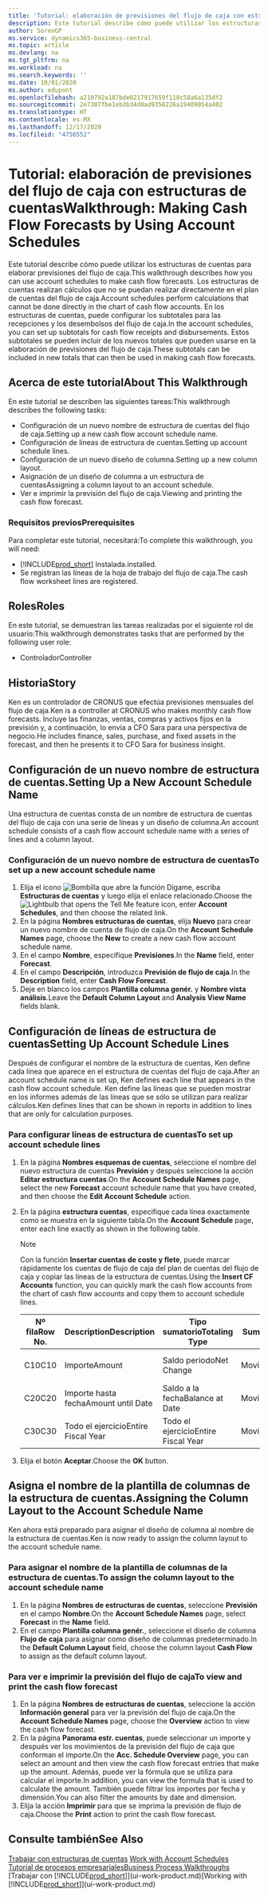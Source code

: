 ```yaml
---
title: 'Tutorial: elaboración de previsiones del flujo de caja con estructuras de cuentas | Documentos de Microsoft'
description: Este tutorial describe cómo puede utilizar los estructuras de cuentas para elaborar previsiones del flujo de caja. Los estructuras de cuentas realizan cálculos que no se puedan realizar directamente en el plan de cuentas del flujo de caja. En los estructuras de cuentas, puede configurar los subtotales para las recepciones y los desembolsos del flujo de caja. Estos subtotales se pueden incluir de los nuevos totales que pueden usarse en la elaboración de previsiones del flujo de caja.
author: SorenGP
ms.service: dynamics365-business-central
ms.topic: article
ms.devlang: na
ms.tgt_pltfrm: na
ms.workload: na
ms.search.keywords: ''
ms.date: 10/01/2020
ms.author: edupont
ms.openlocfilehash: a210792a187bde0217917659f118c58a6a135df2
ms.sourcegitcommit: 2e7307fbe1eb3b34d0ad9356226a19409054a402
ms.translationtype: HT
ms.contentlocale: es-MX
ms.lasthandoff: 12/17/2020
ms.locfileid: "4756552"
---
```

# <a name="walkthrough-making-cash-flow-forecasts-by-using-account-schedules"></a><span data-ttu-id="61433-106">Tutorial: elaboración de previsiones del flujo de caja con estructuras de cuentas</span><span class="sxs-lookup"><span data-stu-id="61433-106">Walkthrough: Making Cash Flow Forecasts by Using Account Schedules</span></span>
<span data-ttu-id="61433-107">Este tutorial describe cómo puede utilizar los estructuras de cuentas para elaborar previsiones del flujo de caja.</span><span class="sxs-lookup"><span data-stu-id="61433-107">This walkthrough describes how you can use account schedules to make cash flow forecasts.</span></span> <span data-ttu-id="61433-108">Los estructuras de cuentas realizan cálculos que no se puedan realizar directamente en el plan de cuentas del flujo de caja.</span><span class="sxs-lookup"><span data-stu-id="61433-108">Account schedules perform calculations that cannot be done directly in the chart of cash flow accounts.</span></span> <span data-ttu-id="61433-109">En los estructuras de cuentas, puede configurar los subtotales para las recepciones y los desembolsos del flujo de caja.</span><span class="sxs-lookup"><span data-stu-id="61433-109">In the account schedules, you can set up subtotals for cash flow receipts and disbursements.</span></span> <span data-ttu-id="61433-110">Estos subtotales se pueden incluir de los nuevos totales que pueden usarse en la elaboración de previsiones del flujo de caja.</span><span class="sxs-lookup"><span data-stu-id="61433-110">These subtotals can be included in new totals that can then be used in making cash flow forecasts.</span></span>  

## <a name="about-this-walkthrough"></a><span data-ttu-id="61433-111">Acerca de este tutorial</span><span class="sxs-lookup"><span data-stu-id="61433-111">About This Walkthrough</span></span>  
<span data-ttu-id="61433-112">En este tutorial se describen las siguientes tareas:</span><span class="sxs-lookup"><span data-stu-id="61433-112">This walkthrough describes the following tasks:</span></span>  

- <span data-ttu-id="61433-113">Configuración de un nuevo nombre de estructura de cuentas del flujo de caja.</span><span class="sxs-lookup"><span data-stu-id="61433-113">Setting up a new cash flow account schedule name.</span></span>  
- <span data-ttu-id="61433-114">Configuración de líneas de estructura de cuentas.</span><span class="sxs-lookup"><span data-stu-id="61433-114">Setting up account schedule lines.</span></span>  
- <span data-ttu-id="61433-115">Configuración de un nuevo diseño de columna.</span><span class="sxs-lookup"><span data-stu-id="61433-115">Setting up a new column layout.</span></span>  
- <span data-ttu-id="61433-116">Asignación de un diseño de columna a un estructura de cuentas</span><span class="sxs-lookup"><span data-stu-id="61433-116">Assigning a column layout to an account schedule.</span></span>  
- <span data-ttu-id="61433-117">Ver e imprimir la previsión del flujo de caja.</span><span class="sxs-lookup"><span data-stu-id="61433-117">Viewing and printing the cash flow forecast.</span></span>  

### <a name="prerequisites"></a><span data-ttu-id="61433-118">Requisitos previos</span><span class="sxs-lookup"><span data-stu-id="61433-118">Prerequisites</span></span>  
<span data-ttu-id="61433-119">Para completar este tutorial, necesitará:</span><span class="sxs-lookup"><span data-stu-id="61433-119">To complete this walkthrough, you will need:</span></span>  

- [!INCLUDE[prod_short](includes/prod_short.md)] <span data-ttu-id="61433-120">Instalada.</span><span class="sxs-lookup"><span data-stu-id="61433-120">installed.</span></span>  
- <span data-ttu-id="61433-121">Se registran las líneas de la hoja de trabajo del flujo de caja.</span><span class="sxs-lookup"><span data-stu-id="61433-121">The cash flow worksheet lines are registered.</span></span>  

## <a name="roles"></a><span data-ttu-id="61433-122">Roles</span><span class="sxs-lookup"><span data-stu-id="61433-122">Roles</span></span>  
<span data-ttu-id="61433-123">En este tutorial, se demuestran las tareas realizadas por el siguiente rol de usuario:</span><span class="sxs-lookup"><span data-stu-id="61433-123">This walkthrough demonstrates tasks that are performed by the following user role:</span></span>  

- <span data-ttu-id="61433-124">Controlador</span><span class="sxs-lookup"><span data-stu-id="61433-124">Controller</span></span>  

## <a name="story"></a><span data-ttu-id="61433-125">Historia</span><span class="sxs-lookup"><span data-stu-id="61433-125">Story</span></span>  
<span data-ttu-id="61433-126">Ken es un controlador de CRONUS que efectúa previsiones mensuales del flujo de caja.</span><span class="sxs-lookup"><span data-stu-id="61433-126">Ken is a controller at CRONUS who makes monthly cash flow forecasts.</span></span> <span data-ttu-id="61433-127">Incluye las finanzas, ventas, compras y activos fijos en la previsión y, a continuación, lo envía a CFO Sara para una perspectiva de negocio.</span><span class="sxs-lookup"><span data-stu-id="61433-127">He includes finance, sales, purchase, and fixed assets in the forecast, and then he presents it to CFO Sara for business insight.</span></span>  

## <a name="setting-up-a-new-account-schedule-name"></a><span data-ttu-id="61433-128">Configuración de un nuevo nombre de estructura de cuentas.</span><span class="sxs-lookup"><span data-stu-id="61433-128">Setting Up a New Account Schedule Name</span></span>  
<span data-ttu-id="61433-129">Una estructura de cuentas consta de un nombre de estructura de cuentas del flujo de caja con una serie de líneas y un diseño de columna.</span><span class="sxs-lookup"><span data-stu-id="61433-129">An account schedule consists of a cash flow account schedule name with a series of lines and a column layout.</span></span>  

### <a name="to-set-up-a-new-account-schedule-name"></a><span data-ttu-id="61433-130">Configuración de un nuevo nombre de estructura de cuentas</span><span class="sxs-lookup"><span data-stu-id="61433-130">To set up a new account schedule name</span></span>  

1.  <span data-ttu-id="61433-131">Elija el icono ![Bombilla que abre la función Dígame](media/ui-search/search_small.png "Dígame qué desea hacer"), escriba **Estructuras de cuentas** y luego elija el enlace relacionado.</span><span class="sxs-lookup"><span data-stu-id="61433-131">Choose the ![Lightbulb that opens the Tell Me feature](media/ui-search/search_small.png "Tell me what you want to do") icon, enter **Account Schedules**, and then choose the related link.</span></span>  
2.  <span data-ttu-id="61433-132">En la página **Nombres estructuras de cuentas**, elija **Nuevo** para crear un nuevo nombre de cuenta de flujo de caja.</span><span class="sxs-lookup"><span data-stu-id="61433-132">On the **Account Schedule Names** page, choose the **New** to create a new cash flow account schedule name.</span></span>  
3.  <span data-ttu-id="61433-133">En el campo **Nombre**, especifique **Previsiones**.</span><span class="sxs-lookup"><span data-stu-id="61433-133">In the **Name** field, enter **Forecast**.</span></span>  
4.  <span data-ttu-id="61433-134">En el campo **Descripción**, introduzca **Previsión de flujo de caja**.</span><span class="sxs-lookup"><span data-stu-id="61433-134">In the **Description** field, enter **Cash Flow Forecast**.</span></span>  
5.  <span data-ttu-id="61433-135">Deje en blanco los campos **Plantilla columna genér.** y **Nombre vista análisis**.</span><span class="sxs-lookup"><span data-stu-id="61433-135">Leave the **Default Column Layout** and **Analysis View Name** fields blank.</span></span>  

## <a name="setting-up-account-schedule-lines"></a><span data-ttu-id="61433-136">Configuración de líneas de estructura de cuentas</span><span class="sxs-lookup"><span data-stu-id="61433-136">Setting Up Account Schedule Lines</span></span>  
<span data-ttu-id="61433-137">Después de configurar el nombre de la estructura de cuentas, Ken define cada línea que aparece en el estructura de cuentas del flujo de caja.</span><span class="sxs-lookup"><span data-stu-id="61433-137">After an account schedule name is set up, Ken defines each line that appears in the cash flow account schedule.</span></span> <span data-ttu-id="61433-138">Ken define las líneas que se pueden mostrar en los informes además de las líneas que se sólo se utilizan para realizar cálculos.</span><span class="sxs-lookup"><span data-stu-id="61433-138">Ken defines lines that can be shown in reports in addition to lines that are only for calculation purposes.</span></span>  

### <a name="to-set-up-account-schedule-lines"></a><span data-ttu-id="61433-139">Para configurar líneas de estructura de cuentas</span><span class="sxs-lookup"><span data-stu-id="61433-139">To set up account schedule lines</span></span>  

1.  <span data-ttu-id="61433-140">En la página **Nombres esquemas de cuentas**, seleccione el nombre del nuevo estructura de cuentas **Previsión** y después seleccione la acción **Editar estructura cuentas**.</span><span class="sxs-lookup"><span data-stu-id="61433-140">On the **Account Schedule Names** page, select the new **Forecast** account schedule name that you have created, and then choose the **Edit Account Schedule** action.</span></span>  
2.  <span data-ttu-id="61433-141">En la página **estructura cuentas**, especifique cada línea exactamente como se muestra en la siguiente tabla.</span><span class="sxs-lookup"><span data-stu-id="61433-141">On the **Account Schedule** page, enter each line exactly as shown in the following table.</span></span>  

    > [!NOTE]  
    >  <span data-ttu-id="61433-142">Con la función **Insertar cuentas de coste y flete**, puede marcar rápidamente los cuentas de flujo de caja del plan de cuentas del flujo de caja y copiar las líneas de la estructura de cuentas.</span><span class="sxs-lookup"><span data-stu-id="61433-142">Using the **Insert CF Accounts** function, you can quickly mark the cash flow accounts from the chart of cash flow accounts and copy them to account schedule lines.</span></span>  

    |<span data-ttu-id="61433-143">Nº fila</span><span class="sxs-lookup"><span data-stu-id="61433-143">Row No.</span></span>|<span data-ttu-id="61433-144">Description</span><span class="sxs-lookup"><span data-stu-id="61433-144">Description</span></span>|<span data-ttu-id="61433-145">Tipo sumatorio</span><span class="sxs-lookup"><span data-stu-id="61433-145">Totaling Type</span></span>|<span data-ttu-id="61433-146">Sumatorio</span><span class="sxs-lookup"><span data-stu-id="61433-146">Totaling</span></span>|<span data-ttu-id="61433-147">Tipo fila</span><span class="sxs-lookup"><span data-stu-id="61433-147">Row Type</span></span>|<span data-ttu-id="61433-148">Tipo importe</span><span class="sxs-lookup"><span data-stu-id="61433-148">Amount Type</span></span>|<span data-ttu-id="61433-149">Mostrar</span><span class="sxs-lookup"><span data-stu-id="61433-149">Show</span></span>|  
    |-------|-----------|-------------|--------|--------|-----------|----|
    |<span data-ttu-id="61433-150">C10</span><span class="sxs-lookup"><span data-stu-id="61433-150">C10</span></span>|<span data-ttu-id="61433-151">Importe</span><span class="sxs-lookup"><span data-stu-id="61433-151">Amount</span></span>|<span data-ttu-id="61433-152">Saldo periodo</span><span class="sxs-lookup"><span data-stu-id="61433-152">Net Change</span></span>|<span data-ttu-id="61433-153">Movimientos</span><span class="sxs-lookup"><span data-stu-id="61433-153">Entries</span></span>|<span data-ttu-id="61433-154">Importe neto</span><span class="sxs-lookup"><span data-stu-id="61433-154">Net Amount</span></span>|<span data-ttu-id="61433-155">Siempre</span><span class="sxs-lookup"><span data-stu-id="61433-155">Always</span></span>|  
    |<span data-ttu-id="61433-156">C20</span><span class="sxs-lookup"><span data-stu-id="61433-156">C20</span></span>|<span data-ttu-id="61433-157">Importe hasta fecha</span><span class="sxs-lookup"><span data-stu-id="61433-157">Amount until Date</span></span>|<span data-ttu-id="61433-158">Saldo a la fecha</span><span class="sxs-lookup"><span data-stu-id="61433-158">Balance at Date</span></span>|<span data-ttu-id="61433-159">Movimientos</span><span class="sxs-lookup"><span data-stu-id="61433-159">Entries</span></span>|<span data-ttu-id="61433-160">Importe neto</span><span class="sxs-lookup"><span data-stu-id="61433-160">Net Amount</span></span>|<span data-ttu-id="61433-161">Siempre</span><span class="sxs-lookup"><span data-stu-id="61433-161">Always</span></span>|  
    |<span data-ttu-id="61433-162">C30</span><span class="sxs-lookup"><span data-stu-id="61433-162">C30</span></span>|<span data-ttu-id="61433-163">Todo el ejercicio</span><span class="sxs-lookup"><span data-stu-id="61433-163">Entire Fiscal Year</span></span>|<span data-ttu-id="61433-164">Todo el ejercicio</span><span class="sxs-lookup"><span data-stu-id="61433-164">Entire Fiscal Year</span></span>|<span data-ttu-id="61433-165">Movimientos</span><span class="sxs-lookup"><span data-stu-id="61433-165">Entries</span></span>|<span data-ttu-id="61433-166">Importe neto</span><span class="sxs-lookup"><span data-stu-id="61433-166">Net Amount</span></span>|<span data-ttu-id="61433-167">Siempre</span><span class="sxs-lookup"><span data-stu-id="61433-167">Always</span></span>|  

4.  <span data-ttu-id="61433-168">Elija el botón **Aceptar**.</span><span class="sxs-lookup"><span data-stu-id="61433-168">Choose the **OK** button.</span></span>  

## <a name="assigning-the-column-layout-to-the-account-schedule-name"></a><span data-ttu-id="61433-169">Asigna el nombre de la plantilla de columnas de la estructura de cuentas.</span><span class="sxs-lookup"><span data-stu-id="61433-169">Assigning the Column Layout to the Account Schedule Name</span></span>  
<span data-ttu-id="61433-170">Ken ahora está preparado para asignar el diseño de columna al nombre de la estructura de cuentas.</span><span class="sxs-lookup"><span data-stu-id="61433-170">Ken is now ready to assign the column layout to the account schedule name.</span></span>  

### <a name="to-assign-the-column-layout-to-the-account-schedule-name"></a><span data-ttu-id="61433-171">Para asignar el nombre de la plantilla de columnas de la estructura de cuentas.</span><span class="sxs-lookup"><span data-stu-id="61433-171">To assign the column layout to the account schedule name</span></span>  

1.  <span data-ttu-id="61433-172">En la página **Nombres de estructuras de cuentas**, seleccione **Previsión** en el campo **Nombre**.</span><span class="sxs-lookup"><span data-stu-id="61433-172">On the **Account Schedule Names** page, select **Forecast** in the **Name** field.</span></span>  
2.  <span data-ttu-id="61433-173">En el campo **Plantilla columna genér.**, seleccione el diseño de columna **Flujo de caja** para asignar como diseño de columnas predeterminado.</span><span class="sxs-lookup"><span data-stu-id="61433-173">In the **Default Column Layout** field, choose the column layout **Cash Flow** to assign as the default column layout.</span></span>  

### <a name="to-view-and-print-the-cash-flow-forecast"></a><span data-ttu-id="61433-174">Para ver e imprimir la previsión del flujo de caja</span><span class="sxs-lookup"><span data-stu-id="61433-174">To view and print the cash flow forecast</span></span>  
1.  <span data-ttu-id="61433-175">En la página **Nombres de estructuras de cuentas**, seleccione la acción **Información general** para ver la previsión del flujo de caja.</span><span class="sxs-lookup"><span data-stu-id="61433-175">On the **Account Schedule Names** page, choose the **Overview** action to view the cash flow forecast.</span></span>  
2.  <span data-ttu-id="61433-176">En la página **Panorama estr. cuentas**, puede seleccionar un importe y después ver los movimientos de la previsión del flujo de caja que conforman el importe.</span><span class="sxs-lookup"><span data-stu-id="61433-176">On the **Acc. Schedule Overview** page, you can select an amount and then view the cash flow forecast entries that make up the amount.</span></span> <span data-ttu-id="61433-177">Además, puede ver la fórmula que se utiliza para calcular el importe.</span><span class="sxs-lookup"><span data-stu-id="61433-177">In addition, you can view the formula that is used to calculate the amount.</span></span> <span data-ttu-id="61433-178">También puede filtrar los importes por fecha y dimensión.</span><span class="sxs-lookup"><span data-stu-id="61433-178">You can also filter the amounts by date and dimension.</span></span>  
3.  <span data-ttu-id="61433-179">Elija la acción **Imprimir** para que se imprima la previsión de flujo de caja.</span><span class="sxs-lookup"><span data-stu-id="61433-179">Choose the **Print** action to print the cash flow forecast.</span></span>  

## <a name="see-also"></a><span data-ttu-id="61433-180">Consulte también</span><span class="sxs-lookup"><span data-stu-id="61433-180">See Also</span></span>  
 <span data-ttu-id="61433-181">[Trabajar con estructuras de cuentas](bi-how-work-account-schedule.md) </span><span class="sxs-lookup"><span data-stu-id="61433-181">[Work with Account Schedules](bi-how-work-account-schedule.md) </span></span>  
 [<span data-ttu-id="61433-182">Tutorial de procesos empresariales</span><span class="sxs-lookup"><span data-stu-id="61433-182">Business Process Walkthroughs</span></span>](walkthrough-business-process-walkthroughs.md)  
 <span data-ttu-id="61433-183">[Trabajar con [!INCLUDE[prod_short](includes/prod_short.md)]](ui-work-product.md)</span><span class="sxs-lookup"><span data-stu-id="61433-183">[Working with [!INCLUDE[prod_short](includes/prod_short.md)]](ui-work-product.md)</span></span>
